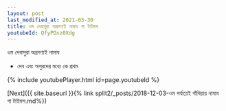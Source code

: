 ```yaml
---
layout: post
last_modified_at: 2021-03-30
title: ওম দেবাসুরা অগ্রগণ্যই নামায গা টাইমস
youtubeId: QfyPDxz0Xdg
---
```

 
 
 ওম দেবাসুরা অগ্রগণ্যই নামায  
 
 -  দেব এবং অসুরদের মধ্যে কে প্রথম 
 
  
 
  
 
 
 
 
 
 


{% include youtubePlayer.html id=page.youtubeId %}
 
[Next]({{ site.baseurl }}{% link  split2/_posts/2018-12-03-ওম পর্যায়েই গাঁথিয়ায় নামায গা টাইমস.md%})
 
